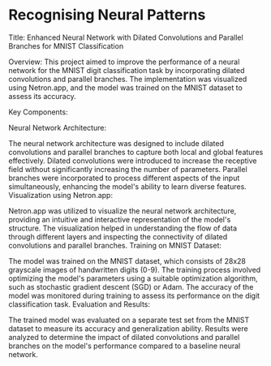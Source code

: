 # Recognising Neural Patterns
Title: Enhanced Neural Network with Dilated Convolutions and Parallel Branches for MNIST Classification

Overview:
This project aimed to improve the performance of a neural network for the MNIST digit classification task by incorporating dilated convolutions and parallel branches. The implementation was visualized using Netron.app, and the model was trained on the MNIST dataset to assess its accuracy.

Key Components:

Neural Network Architecture:

The neural network architecture was designed to include dilated convolutions and parallel branches to capture both local and global features effectively.
Dilated convolutions were introduced to increase the receptive field without significantly increasing the number of parameters.
Parallel branches were incorporated to process different aspects of the input simultaneously, enhancing the model's ability to learn diverse features.
Visualization using Netron.app:

Netron.app was utilized to visualize the neural network architecture, providing an intuitive and interactive representation of the model's structure.
The visualization helped in understanding the flow of data through different layers and inspecting the connectivity of dilated convolutions and parallel branches.
Training on MNIST Dataset:

The model was trained on the MNIST dataset, which consists of 28x28 grayscale images of handwritten digits (0-9).
The training process involved optimizing the model's parameters using a suitable optimization algorithm, such as stochastic gradient descent (SGD) or Adam.
The accuracy of the model was monitored during training to assess its performance on the digit classification task.
Evaluation and Results:

The trained model was evaluated on a separate test set from the MNIST dataset to measure its accuracy and generalization ability.
Results were analyzed to determine the impact of dilated convolutions and parallel branches on the model's performance compared to a baseline neural network.
